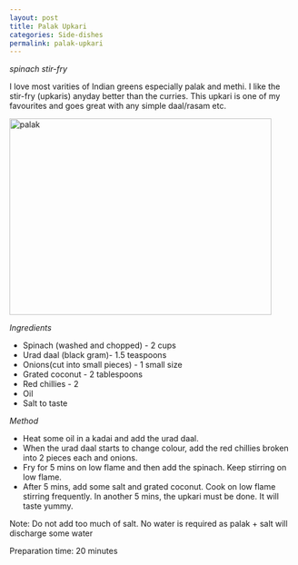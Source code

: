```yaml
---
layout: post
title: Palak Upkari
categories: Side-dishes
permalink: palak-upkari
---
```


_spinach stir-fry_

I love most varities of Indian greens especially palak and methi. I like the stir-fry (upkaris) anyday better than the curries. This upkari is one of my favourites and goes great with any simple daal/rasam etc.

<a href="http://www.flickr.com/photos/78806762@N00/2545533535/" title="palak by nayan_pradeep, on Flickr"><img src="http://farm4.static.flickr.com/3193/2545533535_56dece6b96_o.jpg" width="461" height="346" alt="palak" /></a>

_Ingredients_

* Spinach (washed and chopped) - 2 cups
* Urad daal (black gram)- 1.5 teaspoons
* Onions(cut into small pieces) - 1 small size
* Grated coconut - 2 tablespoons
* Red chillies - 2 
* Oil
* Salt to taste

_Method_

* Heat some oil in a kadai and add the urad daal.
* When the urad daal starts to change colour, add the red chillies broken into 2 pieces each and onions.
* Fry for 5 mins on low flame and then add the spinach. Keep stirring on low flame.
* After 5 mins, add some salt and grated coconut. Cook on low flame stirring frequently. In another 5 mins, the upkari must be done. It will taste yummy.

Note: Do not add too much of salt. No water is required as palak + salt will discharge some water


Preparation time: 20 minutes
